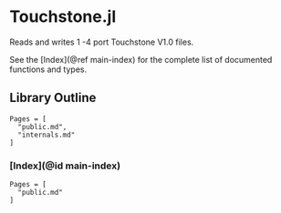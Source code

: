 # Touchstone.jl

Reads and writes 1 -4 port Touchstone V1.0 files.

See the [Index](@ref main-index) for the complete list of documented functions and types.

## Library Outline

```@contents
Pages = [
  "public.md",
  "internals.md"
]
```

### [Index](@id main-index)

```@index
Pages = [
  "public.md"
]
```
